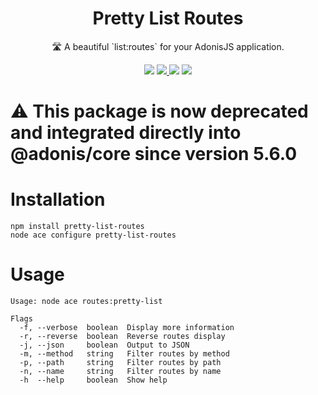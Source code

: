 <div align="center">
  <h1>Pretty List Routes</h1>
  <p>🛣️ A beautiful `list:routes` for your AdonisJS application.</p>
  <img src="https://i.imgur.com/SgNDp8V.png">
    <a href="https://www.npmjs.com/package/pretty-list-routes">
    <img src="https://img.shields.io/npm/v/pretty-list-routes.svg?style=for-the-badge&logo=npm" />
  </a>
  <img src="https://img.shields.io/npm/l/pretty-list-routes?color=blueviolet&style=for-the-badge" />
  <img src="https://img.shields.io/badge/Typescript-294E80.svg?style=for-the-badge&logo=typescript" />
</div>

# ⚠️ This package is now deprecated and integrated directly into @adonis/core since version 5.6.0
# Installation
```
npm install pretty-list-routes
node ace configure pretty-list-routes
```

# Usage
```
Usage: node ace routes:pretty-list

Flags
  -f, --verbose  boolean  Display more information
  -r, --reverse  boolean  Reverse routes display
  -j, --json     boolean  Output to JSON
  -m, --method   string   Filter routes by method
  -p, --path     string   Filter routes by path
  -n, --name     string   Filter routes by name
  -h  --help     boolean  Show help
```
